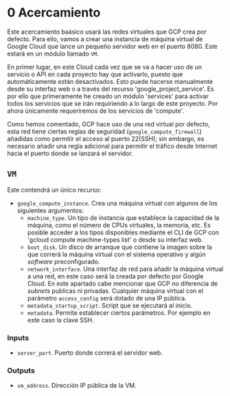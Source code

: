 # 0 Acercamiento
Este acercamiento baásico usará las redes virtuales que GCP crea por defecto.
Para ello, vamos a crear una instancia de máquina virtual de Google Cloud que lance un pequeño servidor web en el puerto 8080. Este estará en un módulo llamado `VM`.

En primer lugar, en este Cloud cada vez que se va a hacer uso de un servicio o API en cada proyecto hay que activarlo, puesto que automáticamente están desactivados. Esto puede hacerse manualmente desde su interfaz web o a través del recurso 'google_project_service'. Es por ello que primeramente he creado un módulo 'services' para activar todos los servicios que se irán requiriendo a lo largo de este proyecto. Por ahora únicamente requeriremos de los servicios de 'compute'.

Como hemos comentado, GCP hace uso de una red virtual por defecto, esta red tiene ciertas reglas de seguridad (`google_compute_firewall`) añadidas como permitir el acceso al puerto 22(SSH); sin embargo, es necesario añadir una regla adicional para permitir el tráfico desde Internet hacia el puerto donde se lanzará el servidor.

## `VM`
Este contendrá un único recurso:
* `google_compute_instance`. Crea una máquina virtual con algunos de los siguientes argumentos:
	* `machine_type`.  Un tipo de instancia que establece la capacidad de la máquina, como el número de CPUs virtuales, la memoria, etc. Es posible acceder a los tipos disponibles mediante el CLI de GCP con 'gcloud compute machine-types list' o desde su interfaz web.
	* `boot_disk`. Un disco de arranque que contiene la imagen sobre la que correrá la máquina virtual con el sistema operativo y algún *software* preconfigurado.
	* `network_interface`. Una interfaz de red para añadir la máquina virtual a una red, en este caso será la creada por defecto por Google Cloud. En este apartado cabe mencionar que GCP no diferencia de *subnets* publicas ni privadas. Cualquier máquina virtual con el parámetro `access_config` será dotado de una IP pública.
	* `metadata_startup_script`. Script que se ejecutará al inicio.
	* `metadata`. Permite establecer ciertos parámetros. Por ejemplo en este caso la clave SSH.
### Inputs
* `server_port`. Puerto donde correrá el servidor web.
### Outputs
* `vm_address`. Dirección IP pública de la VM.


